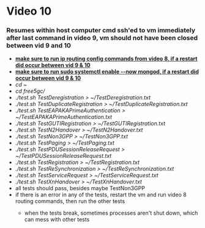 <h1>Video 10</h1>
<h3>Resumes within host computer cmd ssh'ed to vm immediately after last command in video 9, vm should not have been
    closed between vid 9 and 10</h3>
<ul>
    <li><b><u>make sure to run ip routing config commands from video 8, if a restart did occur between vid 9 &
                10</u></b></li>
    <li><b><u>make sure to run sudo systemctl enable --now mongod, if a restart did occur between vid 9 & 10</u></b>
    </li>
    <li><i>cd ~</i></li>
    <li><i>cd free5gc/</i></li>
    <li><i>./test.sh TestDeregistration > ~/TestDeregistration.txt</i></li>
    <li><i>./test.sh TestDuplicateRegistration > ~/TestDuplicateRegistration.txt</i></li>
    <li><i>./test.sh TestEAPAKAPrimeAuthentication > ~/TestEAPAKAPrimeAuthentication.txt</i></li>
    <li><i>./test.sh TestGUTIRegistration > ~/TestGUTIRegistration.txt</i></li>
    <li><i>./test.sh TestN2Handover > ~/TestN2Handover.txt</i></li>
    <li><i>./test.sh TestNon3GPP > ~/TestNon3GPP.txt</i></li>
    <li><i>./test.sh TestPaging > ~/TestPaging.txt</i></li>
    <li><i>./test.sh TestPDUSessionReleaseRequest > ~/TestPDUSessionReleaseRequest.txt</i></li>
    <li><i>./test.sh TestRegistration > ~/TestRegistration.txt</i></li>
    <li><i>./test.sh TestReSynchronization > ~/TestReSynchronization.txt</i></li>
    <li><i>./test.sh TestServiceRequest > ~/TestServiceRequest.txt</i></li>
    <li><i>./test.sh TestXnHandover > ~/TestXnHandover.txt</i></li>
    <li>all tests should pass, besides maybe TestNon3GPP</li>
    <li>if there is an error in any of the tests, restart the vm and run video 8 routing commands, then run the other
        tests</li>
    <ul>
        <li>when the tests break, sometimes processes aren't shut down, which can mess with other tests</li>
    </ul>
</ul>
